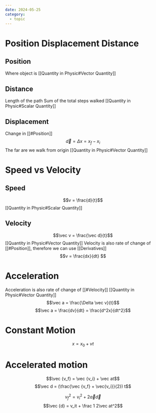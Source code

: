 ```yaml
---
date: 2024-05-25
category:
  - topic
---
```

# Position Displacement Distance
## Position
Where object is
[[Quantity in Physic#Vector Quantity]]
## Distance
Length of the path
Sum of the total steps walked
[[Quantity in Physic#Scalar Quantity]]
## Displacement
Change in [[#Position]]
$$\vec d= \Delta x = x_f - x_i$$
The far are we walk from origin
[[Quantity in Physic#Vector Quantity]]
# Speed vs Velocity
## Speed
$$v = \frac{d}{t}$$
[[Quantity in Physic#Scalar Quantity]]
## Velocity
$$\vec v = \frac{\vec d}{t}$$
[[Quantity in Physic#Vector Quantity]]
Velocity is also rate of change of [[#Position]], therefore we can use [[Derivatives]]
$$v = \frac{dx}{dt} $$
# Acceleration
Acceleration is also rate of change of [[#Velocity]]
[[Quantity in Physic#Vector Quantity]]
$$\vec a = \frac{\Delta \vec v}{t}$$
$$\vec a = \frac{dv}{dt} = \frac{d^2x}{dt^2}$$
# Constant Motion
$$x = x_0 + vt$$
# Accelerated motion
$$\vec {v_f} = \vec {v_i} + \vec at$$
$$\vec d = (\frac{\vec {v_f} + \vec{v_i}}{2}) t$$

$$v_f^2 = v_i^2 + 2\vec a \vec d$$
$$\vec {d} = v_it + \frac 1 2\vec at^2$$